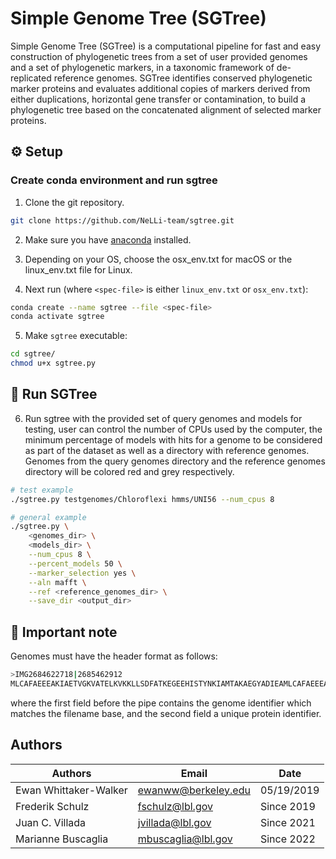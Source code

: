 # Simple Genome Tree (SGTree)

Simple Genome Tree (SGTree) is a computational pipeline for fast and easy construction of phylogenetic trees from a set of user provided genomes and a set of phylogenetic markers, in a taxonomic framework of de-replicated reference genomes. SGTree identifies conserved phylogenetic marker proteins and evaluates additional copies of markers derived from either duplications, horizontal gene transfer or contamination, to build a phylogenetic tree based on the concatenated alignment of selected marker proteins. 

## ⚙️ Setup

### Create conda environment and run sgtree

1. Clone the git repository.

```bash
git clone https://github.com/NeLLi-team/sgtree.git
```

2. Make sure you have [anaconda](https://www.anaconda.com/distribution/#download-section) installed.

3. Depending on your OS, choose the osx_env.txt for macOS or the linux_env.txt file for Linux. 

4. Next run (where `<spec-file>` is either `linux_env.txt` or `osx_env.txt`): 

```bash
conda create --name sgtree --file <spec-file>
conda activate sgtree
```  


5. Make `sgtree` executable:

```bash
cd sgtree/
chmod u+x sgtree.py
```


## 🚀 Run SGTree

6. Run sgtree with the provided set of query genomes and models for testing, user can control the number of CPUs used by the computer, the minimum percentage of models with hits for a genome to be considered as part of the dataset as well as a directory with reference genomes. Genomes from the query genomes directory and the reference genomes directory will be colored red and grey respectively. 

```bash
# test example
./sgtree.py testgenomes/Chloroflexi hmms/UNI56 --num_cpus 8

# general example
./sgtree.py \
	<genomes_dir> \
	<models_dir> \
	--num_cpus 8 \
	--percent_models 50 \
	--marker_selection yes \
	--aln mafft \
	--ref <reference_genomes_dir> \
	--save_dir <output_dir>
```

## 🚨 Important note 
Genomes must have the header format as follows: 

```bash
>IMG2684622718|2685462912
MLCAFAEEEAKIAETVGKVATELKVKKLLSDFATKEGEEHISTYNKIAMTAKAEGYADIEAMLCAFAEEEAKLQKL
```
where the first field before the pipe contains the genome identifier which matches the filename base, and the second field a unique protein identifier.


## Authors

|Authors		            | Email			            | Date		    |
|-----------------------|-----------------------|-------------|
|Ewan Whittaker-Walker 	| ewanww@berkeley.edu	  | 05/19/2019	|
|Frederik Schulz		    | fschulz@lbl.gov 	    | Since 2019	|
|Juan C. Villada 	      | jvillada@lbl.gov 	    | Since 2021	|
|Marianne Buscaglia	    | mbuscaglia@lbl.gov 	  | Since 2022	|
